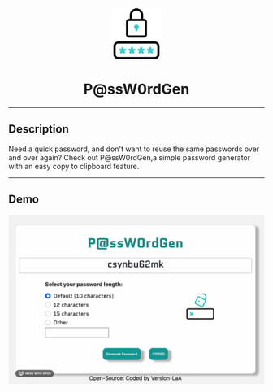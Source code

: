 <div align="center"> <img src="/img/password.png" alt="password image" width="100"/></div>

<h1 align="center"> P@ssW0rdGen</h1>

---

## Description

<p>Need a quick password, and don't want to reuse the same passwords over and over again? Check out P@ssW0rdGen,a simple password generator with an easy copy to clipboard feature.  <p>

---

## Demo

<div align="center"><img align ="center" src="/img/demo.gif" alt="password image" width="650"/></div>
